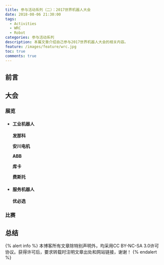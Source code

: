 ```yaml
---
title: 参与活动系列（二）：2017世界机器人大会
date: 2018-08-06 21:30:00
tags:
  - Activities
  - WRC
  - Robot
categories: 参与活动系列
description: 本篇文章介绍自己参与2017世界机器人大会的相关内容。
feature: /images/feature/wrc.jpg
toc: true
comments: true
---
```


## 前言

<!--more-->

## 大会

### 展览

- #### 工业机器人

  **发那科**

  **安川电机**

  **ABB**

  **库卡**

  **费斯托**

- #### 服务机器人

  **优必选**

### 比赛

## 总结

{% alert info %}
本博客所有文章除特别声明外，均采用CC BY-NC-SA 3.0许可协议。获得许可后，要求转载时注明文章出处和网站链接，谢谢！
{% endalert %}
